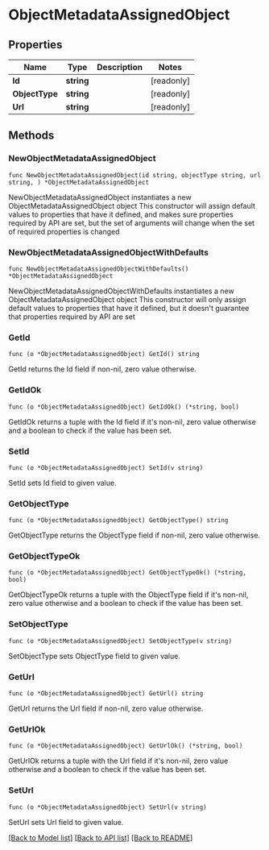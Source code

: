 # ObjectMetadataAssignedObject

## Properties

Name | Type | Description | Notes
------------ | ------------- | ------------- | -------------
**Id** | **string** |  | [readonly] 
**ObjectType** | **string** |  | [readonly] 
**Url** | **string** |  | [readonly] 

## Methods

### NewObjectMetadataAssignedObject

`func NewObjectMetadataAssignedObject(id string, objectType string, url string, ) *ObjectMetadataAssignedObject`

NewObjectMetadataAssignedObject instantiates a new ObjectMetadataAssignedObject object
This constructor will assign default values to properties that have it defined,
and makes sure properties required by API are set, but the set of arguments
will change when the set of required properties is changed

### NewObjectMetadataAssignedObjectWithDefaults

`func NewObjectMetadataAssignedObjectWithDefaults() *ObjectMetadataAssignedObject`

NewObjectMetadataAssignedObjectWithDefaults instantiates a new ObjectMetadataAssignedObject object
This constructor will only assign default values to properties that have it defined,
but it doesn't guarantee that properties required by API are set

### GetId

`func (o *ObjectMetadataAssignedObject) GetId() string`

GetId returns the Id field if non-nil, zero value otherwise.

### GetIdOk

`func (o *ObjectMetadataAssignedObject) GetIdOk() (*string, bool)`

GetIdOk returns a tuple with the Id field if it's non-nil, zero value otherwise
and a boolean to check if the value has been set.

### SetId

`func (o *ObjectMetadataAssignedObject) SetId(v string)`

SetId sets Id field to given value.


### GetObjectType

`func (o *ObjectMetadataAssignedObject) GetObjectType() string`

GetObjectType returns the ObjectType field if non-nil, zero value otherwise.

### GetObjectTypeOk

`func (o *ObjectMetadataAssignedObject) GetObjectTypeOk() (*string, bool)`

GetObjectTypeOk returns a tuple with the ObjectType field if it's non-nil, zero value otherwise
and a boolean to check if the value has been set.

### SetObjectType

`func (o *ObjectMetadataAssignedObject) SetObjectType(v string)`

SetObjectType sets ObjectType field to given value.


### GetUrl

`func (o *ObjectMetadataAssignedObject) GetUrl() string`

GetUrl returns the Url field if non-nil, zero value otherwise.

### GetUrlOk

`func (o *ObjectMetadataAssignedObject) GetUrlOk() (*string, bool)`

GetUrlOk returns a tuple with the Url field if it's non-nil, zero value otherwise
and a boolean to check if the value has been set.

### SetUrl

`func (o *ObjectMetadataAssignedObject) SetUrl(v string)`

SetUrl sets Url field to given value.



[[Back to Model list]](../README.md#documentation-for-models) [[Back to API list]](../README.md#documentation-for-api-endpoints) [[Back to README]](../README.md)


